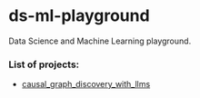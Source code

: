 # ds-ml-playground

Data Science and Machine Learning playground.

### List of projects: 

* [causal_graph_discovery_with_llms](causal_graph_discovery_with_llms/README.md)

